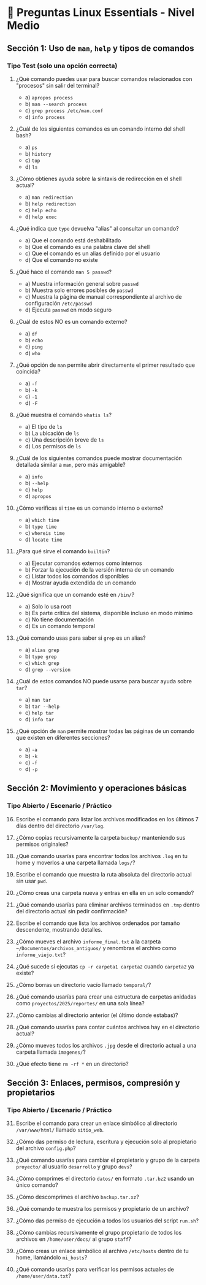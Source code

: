 # 🧠 Preguntas Linux Essentials - Nivel Medio

## Sección 1: Uso de `man`, `help` y tipos de comandos

### Tipo Test (solo una opción correcta)

1. ¿Qué comando puedes usar para buscar comandos relacionados con "procesos" sin salir del terminal?
   - a) `apropos process`
   - b) `man --search process`
   - c) `grep process /etc/man.conf`
   - d) `info process`

2. ¿Cuál de los siguientes comandos es un comando interno del shell bash?
   - a) `ps`
   - b) `history`
   - c) `top`
   - d) `ls`

3. ¿Cómo obtienes ayuda sobre la sintaxis de redirección en el shell actual?
   - a) `man redirection`
   - b) `help redirection`
   - c) `help echo`
   - d) `help exec`

4. ¿Qué indica que `type` devuelva "alias" al consultar un comando?
   - a) Que el comando está deshabilitado
   - b) Que el comando es una palabra clave del shell
   - c) Que el comando es un alias definido por el usuario
   - d) Que el comando no existe

5. ¿Qué hace el comando `man 5 passwd`?
   - a) Muestra información general sobre `passwd`
   - b) Muestra solo errores posibles de `passwd`
   - c) Muestra la página de manual correspondiente al archivo de configuración `/etc/passwd`
   - d) Ejecuta `passwd` en modo seguro

6. ¿Cuál de estos NO es un comando externo?
   - a) `df`
   - b) `echo`
   - c) `ping`
   - d) `who`

7. ¿Qué opción de `man` permite abrir directamente el primer resultado que coincida?
   - a) `-f`
   - b) `-k`
   - c) `-1`
   - d) `-F`

8. ¿Qué muestra el comando `whatis ls`?
   - a) El tipo de `ls`
   - b) La ubicación de `ls`
   - c) Una descripción breve de `ls`
   - d) Los permisos de `ls`

9. ¿Cuál de los siguientes comandos puede mostrar documentación detallada similar a `man`, pero más amigable?
   - a) `info`
   - b) `--help`
   - c) `help`
   - d) `apropos`

10. ¿Cómo verificas si `time` es un comando interno o externo?
    - a) `which time`
    - b) `type time`
    - c) `whereis time`
    - d) `locate time`

11. ¿Para qué sirve el comando `builtin`?
    - a) Ejecutar comandos externos como internos
    - b) Forzar la ejecución de la versión interna de un comando
    - c) Listar todos los comandos disponibles
    - d) Mostrar ayuda extendida de un comando

12. ¿Qué significa que un comando esté en `/bin/`?
    - a) Solo lo usa root
    - b) Es parte crítica del sistema, disponible incluso en modo mínimo
    - c) No tiene documentación
    - d) Es un comando temporal

13. ¿Qué comando usas para saber si `grep` es un alias?
    - a) `alias grep`
    - b) `type grep`
    - c) `which grep`
    - d) `grep --version`

14. ¿Cuál de estos comandos NO puede usarse para buscar ayuda sobre `tar`?
    - a) `man tar`
    - b) `tar --help`
    - c) `help tar`
    - d) `info tar`

15. ¿Qué opción de `man` permite mostrar todas las páginas de un comando que existen en diferentes secciones?
    - a) `-a`
    - b) `-k`
    - c) `-f`
    - d) `-p`

## Sección 2: Movimiento y operaciones básicas

### Tipo Abierto / Escenario / Práctico

16. Escribe el comando para listar los archivos modificados en los últimos 7 días dentro del directorio `/var/log`.

17. ¿Cómo copias recursivamente la carpeta `backup/` manteniendo sus permisos originales?

18. ¿Qué comando usarías para encontrar todos los archivos `.log` en tu home y moverlos a una carpeta llamada `logs/`?

19. Escribe el comando que muestra la ruta absoluta del directorio actual sin usar `pwd`.

20. ¿Cómo creas una carpeta nueva y entras en ella en un solo comando?

21. ¿Qué comando usarías para eliminar archivos terminados en `.tmp` dentro del directorio actual sin pedir confirmación?

22. Escribe el comando que lista los archivos ordenados por tamaño descendente, mostrando detalles.

23. ¿Cómo mueves el archivo `informe_final.txt` a la carpeta `~/Documentos/archivos_antiguos/` y renombras el archivo como `informe_viejo.txt`?

24. ¿Qué sucede si ejecutas `cp -r carpeta1 carpeta2` cuando `carpeta2` ya existe?

25. ¿Cómo borras un directorio vacío llamado `temporal/`?

26. ¿Qué comando usarías para crear una estructura de carpetas anidadas como `proyectos/2025/reportes/` en una sola línea?

27. ¿Cómo cambias al directorio anterior (el último donde estabas)?

28. ¿Qué comando usarías para contar cuántos archivos hay en el directorio actual?

29. ¿Cómo mueves todos los archivos `.jpg` desde el directorio actual a una carpeta llamada `imagenes/`?

30. ¿Qué efecto tiene `rm -rf *` en un directorio?

## Sección 3: Enlaces, permisos, compresión y propietarios

### Tipo Abierto / Escenario / Práctico

31. Escribe el comando para crear un enlace simbólico al directorio `/var/www/html/` llamado `sitio_web`.

32. ¿Cómo das permiso de lectura, escritura y ejecución solo al propietario del archivo `config.php`?

33. ¿Qué comando usarías para cambiar el propietario y grupo de la carpeta `proyecto/` al usuario `desarrollo` y grupo `devs`?

34. ¿Cómo comprimes el directorio `datos/` en formato `.tar.bz2` usando un único comando?

35. ¿Cómo descomprimes el archivo `backup.tar.xz`?

36. ¿Qué comando te muestra los permisos y propietario de un archivo?

37. ¿Cómo das permiso de ejecución a todos los usuarios del script `run.sh`?

38. ¿Cómo cambias recursivamente el grupo propietario de todos los archivos en `/home/user/docs/` al grupo `staff`?

39. ¿Cómo creas un enlace simbólico al archivo `/etc/hosts` dentro de tu home, llamándolo `mi_hosts`?

40. ¿Qué comando usarías para verificar los permisos actuales de `/home/user/data.txt`?
